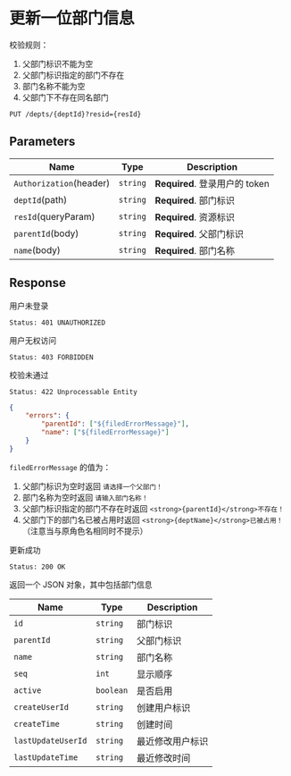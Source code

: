 # 更新一位部门信息

校验规则：

1. 父部门标识不能为空
2. 父部门标识指定的部门不存在
3. 部门名称不能为空
4. 父部门下不存在同名部门

```text
PUT /depts/{deptId}?resid={resId}
```

## Parameters

| Name                    | Type     | Description                    |
| ----------------------- | -------- | ------------------------------ |
| `Authorization`(header) | `string` | **Required**. 登录用户的 token |
| `deptId`(path)          | `string` | **Required**. 部门标识         |
| `resId`(queryParam)     | `string` | **Required**. 资源标识         |
| `parentId`(body)        | `string` | **Required**. 父部门标识       |
| `name`(body)            | `string` | **Required**. 部门名称         |

## Response

用户未登录

```text
Status: 401 UNAUTHORIZED
```

用户无权访问

```text
Status: 403 FORBIDDEN
```

校验未通过

```text
Status: 422 Unprocessable Entity
```

```json
{
    "errors": {
        "parentId": ["${filedErrorMessage}"],
        "name": ["${filedErrorMessage}"]
    }
}
```

`filedErrorMessage` 的值为：

1. 父部门标识为空时返回 `请选择一个父部门！`
2. 部门名称为空时返回 `请输入部门名称！`
3. 父部门标识指定的部门不存在时返回 `<strong>{parentId}</strong>不存在！`
4. 父部门下的部门名已被占用时返回 `<strong>{deptName}</strong>已被占用！`（注意当与原角色名相同时不提示）

更新成功

```text
Status: 200 OK
```

返回一个 JSON 对象，其中包括部门信息

| Name               | Type      | Description      |
| ------------------ | --------- | ---------------- |
| `id`               | `string`  | 部门标识         |
| `parentId`         | `string`  | 父部门标识       |
| `name`             | `string`  | 部门名称         |
| `seq`              | `int`     | 显示顺序         |
| `active`           | `boolean` | 是否启用         |
| `createUserId`     | `string`  | 创建用户标识     |
| `createTime`       | `string`  | 创建时间         |
| `lastUpdateUserId` | `string`  | 最近修改用户标识 |
| `lastUpdateTime`   | `string`  | 最近修改时间     |
